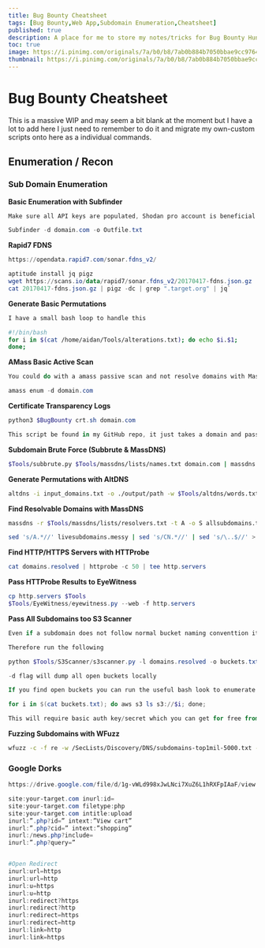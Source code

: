 ```yaml
---
title: Bug Bounty Cheatsheet
tags: [Bug Bounty,Web App,Subdomain Enumeration,Cheatsheet]
published: true
description: A place for me to store my notes/tricks for Bug Bounty Hunting - Big Work in Progress :). 
toc: true
image: https://i.pinimg.com/originals/7a/b0/b8/7ab0b884b7050bbae9cc976409cd5567.png
thumbnail: https://i.pinimg.com/originals/7a/b0/b8/7ab0b884b7050bbae9cc976409cd5567.png
---
```





# [](#header-1)Bug Bounty Cheatsheet

This is a massive WIP and may seem a bit blank at the moment but I have a lot to add here I just need to remember to do it and migrate my own-custom scripts onto here as a individual commands. 

## [](#header-2) Enumeration / Recon

### [](#header-3) Sub Domain Enumeration

**Basic Enumeration with Subfinder**

```powershell
Make sure all API keys are populated, Shodan pro account is beneficial :) 

Subfinder -d domain.com -o Outfile.txt
```



**Rapid7 FDNS**

```powershell
https://opendata.rapid7.com/sonar.fdns_v2/

aptitude install jq pigz
wget https://scans.io/data/rapid7/sonar.fdns_v2/20170417-fdns.json.gz
cat 20170417-fdns.json.gz | pigz -dc | grep ".target.org" | jq`
```



**Generate Basic Permutations**

```bash
I have a small bash loop to handle this 

#!/bin/bash
for i in $(cat /home/aidan/Tools/alterations.txt); do echo $i.$1; 
done;
```



**AMass Basic Active Scan**

```powershell
You could do with a amass passive scan and not resolve domains with MassDNS later but I usually just go with active :) 

amass enum -d domain.com
```



**Certificate Transparency Logs**

```powershell
python3 $BugBounty crt.sh domain.com

This script be found in my GitHub repo, it just takes a domain and passes it to crt.sh and aggerates the output. 
```



**Subdomain Brute Force (Subbrute & MassDNS)**

```bash
$Tools/subbrute.py $Tools/massdns/lists/names.txt domain.com | massdns -r $Tools/massdns/lists/resolvers.txt -t A -a -o -w massdns_output.txt -
```



**Generate Permutations with AltDNS**

```bash
altdns -i input_domains.txt -o ./output/path -w $Tools/altdns/words.txt
```



**Find Resolvable Domains with MassDNS**

```bash
massdns -r $Tools/massdns/lists/resolvers.txt -t A -o S allsubdomains.txt -w livesubdomains.messy

sed 's/A.*//' livesubdomains.messy | sed 's/CN.*//' | sed 's/\..$//' > domains.resolved
```



**Find HTTP/HTTPS Servers with HTTProbe**

```powershell
cat domains.resolved | httprobe -c 50 | tee http.servers
```



**Pass HTTProbe Results to EyeWitness**

```powershell
cp http.servers $Tools
$Tools/EyeWitness/eyewitness.py --web -f http.servers
```



**Pass All Subdomains too S3 Scanner**

```powershell
Even if a subdomain does not follow normal bucket naming conventtion it may be resolving to an unsecured one. 

Therefore run the following

python $Tools/S3Scanner/s3scanner.py -l domains.resolved -o buckets.txt

-d flag will dump all open buckets locally

If you find open buckets you can run the useful bash look to enumerate content

for i in $(cat buckets.txt); do aws s3 ls s3://$i; done;

This will require basic auth key/secret which you can get for free from AWS
```





**Fuzzing Subdomains with WFuzz**

```bash
wfuzz -c -f re -w /SecLists/Discovery/DNS/subdomains-top1mil-5000.txt -u "http://domain.htb" -H "Host: FUZZ.domain.htb" --hh 311\
```











### [](#header-3) Google Dorks

```powershell
https://drive.google.com/file/d/1g-vWLd998xJwLNci7XuZ6L1hRXFpIAaF/view

site:your-target.com inurl:id=
site:your-target.com filetype:php
site:your-target.com intitle:upload
inurl:”.php?id=” intext:”View cart”
inurl:”.php?cid=” intext:”shopping”
inurl:/news.php?include=
inurl:”.php?query=”


#Open Redirect
inurl:url=https
inurl:url=http
inurl:u=https
inurl:u=http
inurl:redirect?https
inurl:redirect?http
inurl:redirect=https
inurl:redirect=http
inurl:link=http
inurl:link=https
```

